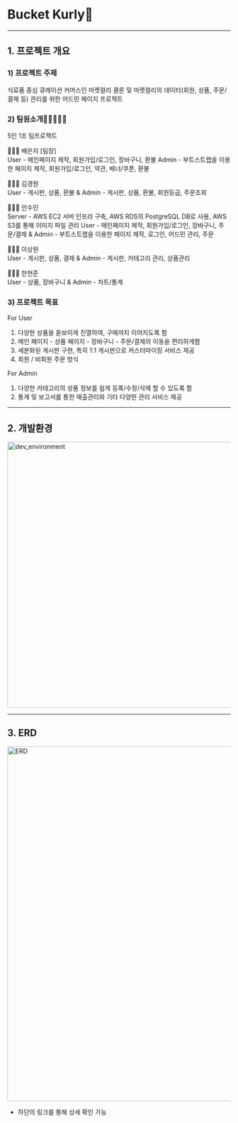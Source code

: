 # Bucket Kurly🛒
---

## 1. 프로젝트 개요

### 1) 프로젝트 주제

식료품 중심 큐레이션 커머스인 마켓컬리 클론 및 마켓컬리의 데이터(회원, 상품, 주문/결제 등) 관리를 위한 어드민 페이지 프로젝트

### 2) 팀원소개👩🏻‍🤝‍🧑🏻

5인 1조 팀프로젝트

🧑🏻‍💻 배은지 [팀장]<br> 
User - 메인페이지 제작, 회원가입/로그인, 장바구니, 환불
Admin - 부트스트랩을 이용한 페이지 제작, 회원가입/로그인, 약관, 배너/쿠폰, 환불 

🧑🏻‍💻 김경원 <br> 
User - 게시판, 상품, 환불 & Admin - 게시판, 상품, 환불, 회원등급, 주문조회

🧑🏻‍💻 안수민 <br> 
Server - AWS EC2 서버 인프라 구축, AWS RDS의 PostgreSQL DB로 사용, AWS S3를 통해 이미지 파일 관리
User -  메인페이지 제작, 회원가입/로그인, 장바구니, 주문/결제 & Admin - 부트스트랩을 이용한 페이지 제작, 로그인, 어드민 관리, 주문

🧑🏻‍💻 이상원 <br> 
User - 게시판, 상품, 결제 & Admin - 게시판, 카테고리 관리, 상품관리

🧑🏻‍💻 한현준 <br>
User - 상품, 장바구니 & Admin - 차트/통계


### 3) 프로젝트 목표
For User <br>
1. 다양한 상품을 돋보이게 진열하여, 구매까지 이어지도록 함
2. 메인 페이지 - 상품 페이지 - 장바구니 - 주문/결제의 이동을 편리하게함
3. 세분화된 게시판 구현, 특히 1:1 게시판으로 커스터마이징 서비스 제공
4. 회원 / 비회원 주문 방식 

For Admin <br>
1. 다양한 카테고리의 상품 정보를 쉽게 등록/수정/삭제 할 수 있도록 함
2. 통계 및 보고서를 통한 매출관리와 기타 다양한 관리 서비스 제공



---

## 2. 개발환경

<img width=600 alt="dev_environment" src="https://user-images.githubusercontent.com/62778563/152678523-fef05de5-4960-45d0-afc0-8e5c5517f7fe.png">


---

## 3. ERD

<img width=800 alt="ERD" src="https://user-images.githubusercontent.com/62778563/152679505-aa30a5d7-98b0-46ef-b31a-0cdad5826cca.png">

- 하단의 링크를 통해 상세 확인 가능 


